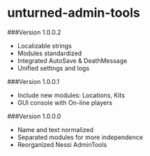 unturned-admin-tools
====================

###Version 1.0.0.2

* Localizable strings
* Modules standardized
* Integrated AutoSave & DeathMessage
* Unified settings and logs

###Version 1.0.0.1

* Include new modules: Locations, Kits
* GUI console with On-line players

###Version 1.0.0.0

* Name and text normalized
* Separated modules for more independence
* Reorganized Nessi AdminTools